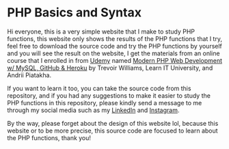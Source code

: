 # PHP Basics and Syntax #

Hi everyone, this is a very simple website that I make to study PHP functions, this website only shows the results of the PHP functions that I try, feel free to download the source code and try the PHP functions by yourself and you will see the result on the website, I get the materials from an online course that I enrolled in from [Udemy](https://www.udemy.com/ "Udemy") named [Modern PHP Web Development w/ MySQL, GitHub & Heroku](https://www.udemy.com/course/advanced-php-web-development-w-mysql-github-bootstrap-4/ "Modern PHP Web Development w/ MySQL, GitHub & Heroku") by Trevoir Williams, Learn IT University, and Andrii Piatakha. 

If you want to learn it too, you can take the source code from this repository, and if you had any suggestions to make it easier to study the PHP functions in this repository, please kindly send a message to me through my social media such as my [LinkedIn](https://www.linkedin.com/in/gede-yoga-arisudana-81a52a1bb/ "LinkedIn") and [Instagram](https://www.instagram.com/yogarsdna/ "Instagram").

By the way, please forget about the design of this website lol, because this website or to be more precise, this source code are focused to learn about the PHP functions, thank you!
